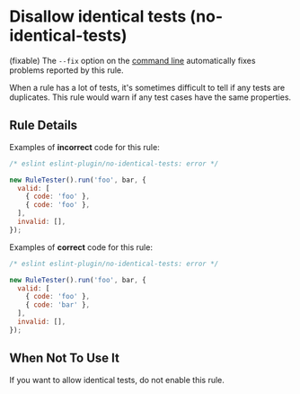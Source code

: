 # Disallow identical tests (no-identical-tests)

(fixable) The `--fix` option on the [command line](https://eslint.org/docs/user-guide/command-line-interface#-fix) automatically fixes problems reported by this rule.

When a rule has a lot of tests, it's sometimes difficult to tell if any tests are duplicates. This rule would warn if any test cases have the same properties.

## Rule Details

Examples of **incorrect** code for this rule:

```js
/* eslint eslint-plugin/no-identical-tests: error */

new RuleTester().run('foo', bar, {
  valid: [
    { code: 'foo' },
    { code: 'foo' },
  ],
  invalid: [],
});
```

Examples of **correct** code for this rule:

```js
/* eslint eslint-plugin/no-identical-tests: error */

new RuleTester().run('foo', bar, {
  valid: [
    { code: 'foo' },
    { code: 'bar' },
  ],
  invalid: [],
});
```

## When Not To Use It

If you want to allow identical tests, do not enable this rule.
